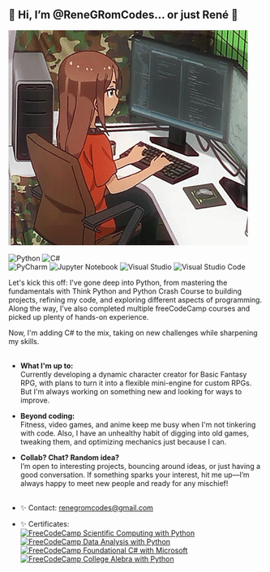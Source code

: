 ## 👋 Hi, I’m @ReneGRomCodes... or just René 👋  
![Alt Text](https://github.com/ReneGRomCodes/ReneGRomCodes/blob/main/readme_gif.gif)  
  
![Python](https://img.shields.io/badge/python-3670A0?style=Flat&logo=python&logoColor=ffdd54) ![C#](https://img.shields.io/badge/c%23-%23239120.svg?style=flat&logo=csharp&logoColor=white)  
![PyCharm](https://img.shields.io/badge/pycharm-143?style=Flat&logo=pycharm&logoColor=black&color=black&labelColor=green) ![Jupyter Notebook](https://img.shields.io/badge/jupyter-%23FA0F00.svg?style=flat&logo=jupyter&logoColor=white) ![Visual Studio](https://img.shields.io/badge/Visual%20Studio-5C2D91.svg?style=flat&logo=visual-studio&logoColor=white) ![Visual Studio Code](https://img.shields.io/badge/Visual%20Studio%20Code-0078d7.svg?style=flat&logo=visual-studio-code&logoColor=white)  
  
Let's kick this off: I've gone deep into Python, from mastering the fundamentals with Think Python and Python Crash Course to building projects, refining my code, and exploring different aspects of programming. Along the way, I’ve also completed multiple freeCodeCamp courses and picked up plenty of hands-on experience.

  Now, I'm adding C# to the mix, taking on new challenges while sharpening my skills.
&nbsp;  
&nbsp;  
- **What I'm up to:**  
  Currently developing a dynamic character creator for Basic Fantasy RPG, with plans to turn it into a flexible mini-engine for custom RPGs. But I'm always working on something new and looking for ways to improve.
  
- **Beyond coding:**  
  Fitness, video games, and anime keep me busy when I'm not tinkering with code. Also, I have an unhealthy habit of digging into old games, tweaking them, and optimizing mechanics just because I can.

- **Collab? Chat? Random idea?**  
  I’m open to interesting projects, bouncing around ideas, or just having a good conversation. If something sparks your interest, hit me up—I’m always happy to meet new people and ready for any mischief!
&nbsp;  
&nbsp; 
- ✨ Contact: renegromcodes@gmail.com
- ✨ Certificates:  
[![FreeCodeCamp](https://img.shields.io/badge/Freecodecamp-%23123.svg?&style=Flat&logo=freecodecamp&logoColor=green) Scientific Computing with Python](https://www.freecodecamp.org/certification/ReneRomero/scientific-computing-with-python-v7)  
[![FreeCodeCamp](https://img.shields.io/badge/Freecodecamp-%23123.svg?&style=Flat&logo=freecodecamp&logoColor=green) Data Analysis with Python](https://www.freecodecamp.org/certification/ReneRomero/data-analysis-with-python-v7)  
[![FreeCodeCamp](https://img.shields.io/badge/Freecodecamp-%23123.svg?&style=Flat&logo=freecodecamp&logoColor=green) Foundational C# with Microsoft](https://www.freecodecamp.org/certification/ReneRomero/foundational-c-sharp-with-microsoft)  
[![FreeCodeCamp](https://img.shields.io/badge/Freecodecamp-%23123.svg?&style=Flat&logo=freecodecamp&logoColor=green) College Alebra with Python](https://www.freecodecamp.org/certification/ReneRomero/college-algebra-with-python-v8)


<!---
ReneGRomCodes/ReneGRomCodes is a ✨ special ✨ repository because its `README.md` (this file) appears on your GitHub profile.
You can click the Preview link to take a look at your changes.
--->
